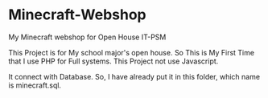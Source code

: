 # Minecraft-Webshop
 My Minecraft webshop for Open House IT-PSM
 
This Project is for My school major's open house.
So This is My First Time that I use PHP for Full systems.
This Project not use Javascript.

It connect with Database.
So, I have already put it in this folder, which name is minecraft.sql.
